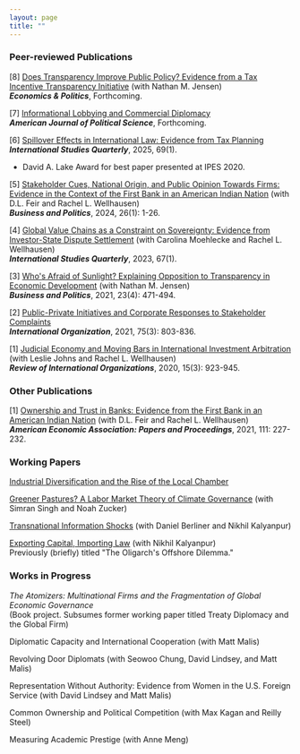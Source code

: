 ```yaml
---
layout: page
title: ""
---
```


### Peer-reviewed Publications


[8] [Does Transparency Improve Public Policy? Evidence from a Tax Incentive Transparency Initiative](assets/gasb_final.pdf) (with Nathan M. Jensen)<br>
**_Economics & Politics_**, Forthcoming.

[7] [Informational Lobbying and Commercial Diplomacy](assets/T4_ajps.pdf)<br>
**_American Journal of Political Science_**, Forthcoming.

[6] [Spillover Effects in International Law: Evidence from Tax Planning](assets/taxplanning_isq_manuscript_revised_full.pdf) <br>
**_International Studies Quarterly_**, 2025, 69(1). 
- David A. Lake Award for best paper presented at IPES 2020. 

[5] [Stakeholder Cues, National Origin, and Public Opinion Towards Firms: Evidence in the Context of the First Bank in an American Indian Nation](assets/wft_bap_forthcoming.pdf) (with D.L. Feir and Rachel L. Wellhausen)<br>
**_Business and Politics_**, 2024, 26(1): 1-26.

[4] [Global Value Chains as a Constraint on Sovereignty: Evidence from Investor-State Dispute Settlement](assets/sqad007.pdf) (with Carolina Moehlecke and Rachel L. Wellhausen)<br>
**_International Studies Quarterly_**, 2023, 67(1).

[3] [Who's Afraid of Sunlight? Explaining Opposition to Transparency in Economic Development](assets/TJ_BAP_final.pdf) (with Nathan M. Jensen)<br>
  **_Business and Politics_**, 2021, 23(4): 471-494.

[2] [Public-Private Initiatives and Corporate Responses to Stakeholder Complaints](assets/Thrall_IO_2021_final.pdf)<br>
**_International Organization_**, 2021, 75(3): 803-836.

[1] [Judicial Economy and Moving Bars in International Investment Arbitration](assets/JTW_RIO_final.pdf) (with Leslie Johns and Rachel L. Wellhausen)<br>
**_Review of International Organizations_**, 2020, 15(3): 923-945.

### Other Publications

[1] [Ownership and Trust in Banks: Evidence from the First Bank in an American Indian Nation](assets/ASSA_Draft_PP_7Jan2020_v2.pdf) (with D.L. Feir and Rachel L. Wellhausen)<br>
**_American Economic Association: Papers and Proceedings_**, 2021, 111: 227-232.

### Working Papers

[Industrial Diversification and the Rise of the Local Chamber](assets/chambers_cbp_2025.pdf)

[Greener Pastures? A Labor Market Theory of Climate Governance](https://osf.io/preprints/osf/6ue7n) (with Simran Singh and Noah Zucker)

[Transnational Information Shocks](assets/bkt_nov_2024.pdf) (with Daniel Berliner and Nikhil Kalyanpur)

[Exporting Capital, Importing Law](assets/kalyanpur_thrall_march_2023.pdf) (with Nikhil Kalyanpur)<br>
Previously (briefly) titled "The Oligarch's Offshore Dilemma."

### Works in Progress

_The Atomizers: Multinational Firms and the Fragmentation of Global Economic Governance_ <br>
(Book project. Subsumes former working paper titled Treaty Diplomacy and the Global Firm)

Diplomatic Capacity and International Cooperation (with Matt Malis)

Revolving Door Diplomats (with Seowoo Chung, David Lindsey, and Matt Malis)

Representation Without Authority: Evidence from Women in the U.S. Foreign Service (with David Lindsey and Matt Malis)

Common Ownership and Political Competition (with Max Kagan and Reilly Steel)

Measuring Academic Prestige (with Anne Meng)


